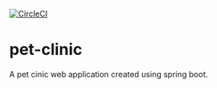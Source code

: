 [![CircleCI](https://circleci.com/gh/dotslash21/pet-clinic/tree/main.svg?style=svg)](https://circleci.com/gh/dotslash21/pet-clinic/tree/main)

# pet-clinic

A pet cinic web application created using spring boot.
